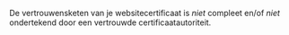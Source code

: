 De vertrouwensketen van je websitecertificaat is *niet* compleet en/of *niet* ondertekend door een vertrouwde certificaatautoriteit.
